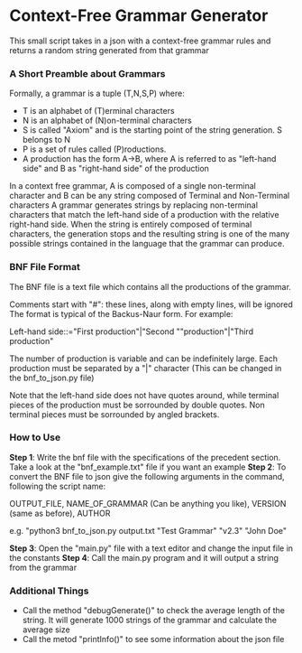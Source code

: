 # Context-Free Grammar Generator

This small script takes in a json with a context-free grammar rules and returns a random string generated from that grammar

### A Short Preamble about Grammars

Formally, a grammar is a tuple (T,N,S,P) where:

- T is an alphabet of (T)erminal characters
- N is an alphabet of (N)on-terminal characters
- S is called "Axiom" and is the starting point of the string generation. S belongs to N
- P is a set of rules called (P)roductions.
- A production has the form A->B, where A is referred to as "left-hand side" and B as "right-hand side" of the production

In a context free grammar, A is composed of a single non-terminal character and B can be any string composed of Terminal and Non-Terminal characters
A grammar generates strings by replacing non-terminal characters that match the left-hand side of a production with the relative right-hand side.
When the string is entirely composed of terminal characters, the generation stops and the resulting string is one of the many possible strings contained in
the language that the grammar can produce.

### BNF File Format

The BNF file is a text file which contains all the productions of the grammar.

Comments start with "#": these lines, along with empty lines, will be ignored
The format is typical of the Backus-Naur form. For example:

Left-hand side::="First production"|"Second "<any non terminal character>"production"|"Third production"

The number of production is variable and can be indefinitely large. Each production must be separated by a "|" character (This can be changed in the bnf_to_json.py file)

Note that the left-hand side does not have quotes around, while terminal pieces of the production must be sorrounded by double quotes.
Non terminal pieces must be sorrounded by angled brackets.

### How to Use

**Step 1**: Write the bnf file with the specifications of the precedent section. Take a look at the "bnf_example.txt" file if you want an example
**Step 2**: To convert the BNF file to json give the following arguments in the command, following the script name:

OUTPUT_FILE, NAME_OF_GRAMMAR (Can be anything you like), VERSION (same as before), AUTHOR

e.g. "python3 bnf_to_json.py output.txt "Test Grammar" "v2.3" "John Doe"

**Step 3**: Open the "main.py" file with a text editor and change the input file in the constants
**Step 4**: Call the main.py program and it will output a string from the grammar

### Additional Things

- Call the method "debugGenerate()" to check the average length of the string. It will generate 1000 strings of the grammar and calculate the average size
- Call the metod "printInfo()" to see some information about the json file
